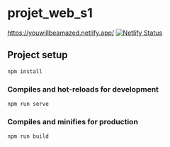 # projet_web_s1

https://youwillbeamazed.netlify.app/
[![Netlify Status](https://api.netlify.com/api/v1/badges/b894f148-860d-48ec-a847-62c13682010c/deploy-status)](https://app.netlify.com/sites/youwillbeamazed/deploys)

## Project setup
```
npm install
```

### Compiles and hot-reloads for development
```
npm run serve
```

### Compiles and minifies for production
```
npm run build
```


